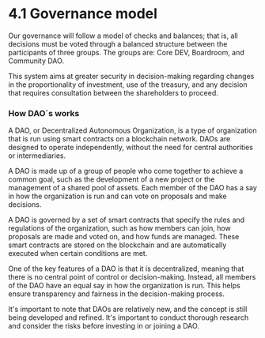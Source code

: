# 4.1 Governance model

Our governance will follow a model of checks and balances; that is, all decisions must be voted through a balanced structure between the participants of three groups. The groups are: Core DEV, Boardroom, and Community DAO.

This system aims at greater security in decision-making regarding changes in the proportionality of investment, use of the treasury, and any decision that requires consultation between the shareholders to proceed.

### How DAO´s works&#x20;

A DAO, or Decentralized Autonomous Organization, is a type of organization that is run using smart contracts on a blockchain network. DAOs are designed to operate independently, without the need for central authorities or intermediaries.

A DAO is made up of a group of people who come together to achieve a common goal, such as the development of a new project or the management of a shared pool of assets. Each member of the DAO has a say in how the organization is run and can vote on proposals and make decisions.

A DAO is governed by a set of smart contracts that specify the rules and regulations of the organization, such as how members can join, how proposals are made and voted on, and how funds are managed. These smart contracts are stored on the blockchain and are automatically executed when certain conditions are met.

One of the key features of a DAO is that it is decentralized, meaning that there is no central point of control or decision-making. Instead, all members of the DAO have an equal say in how the organization is run. This helps ensure transparency and fairness in the decision-making process.

It's important to note that DAOs are relatively new, and the concept is still being developed and refined. It's important to conduct thorough research and consider the risks before investing in or joining a DAO.

